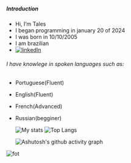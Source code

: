 ##### Introduction

- Hi, I’m Tales
- I began programming in january 20 of 2024
- I was born in 10/10/2005
- I am brazilian
- [![linkedIn](https://img.shields.io/badge/LinkedIn-0077B5?style=for-the-badge&logo=linkedin&logoColor=white)](https://www.linkedin.com/in/tales-sabini-4481641a0/)

###### I have knowlege in spoken languages such as:

- Portuguese(Fluent)
- English(Fluent)
- French(Advanced)
- Russian(begginer)

  ![My stats](https://github-readme-stats.vercel.app/api?username=ItzTas&theme=tokyonight&rank_icon=github&show_icons=true&&line_height=20)  ![Top Langs](https://github-readme-stats.vercel.app/api/top-langs/?username=ItzTas&theme=tokyonight&layout=compact&card_width=335px)

  ![Ashutosh's github activity graph](https://github-readme-activity-graph.vercel.app/graph?username=ItzTas&theme=react-dark)

![fot](https://camo.githubusercontent.com/c27faf5c5f503dae2aadda8171178a26d0b35072e175f8c2dbb98737bc1a7eea/68747470733a2f2f63617073756c652d72656e6465722e76657263656c2e6170702f6170693f747970653d776176696e6726636f6c6f723d6772616469656e74266865696768743d3130302673656374696f6e3d666f6f746572)
<!---
ItzTas/ItzTas is a ✨ special ✨ repository because its `README.md` (this file) appears on your GitHub profile.
You can click the Preview link to take a look at your changes.
--->
